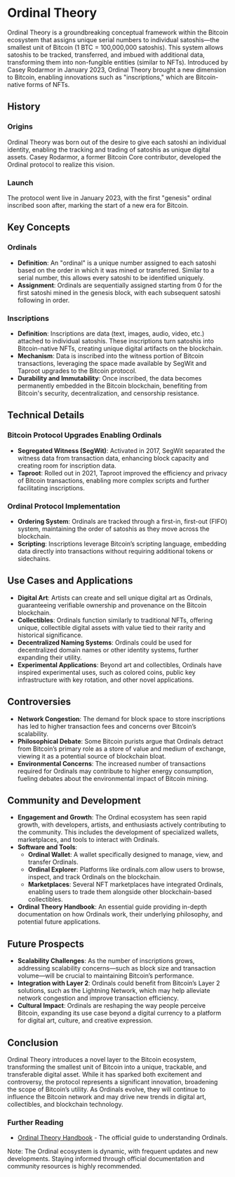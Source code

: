 # Ordinal Theory

Ordinal Theory is a groundbreaking conceptual framework within the Bitcoin ecosystem that assigns unique serial numbers to individual satoshis—the smallest unit of Bitcoin (1 BTC = 100,000,000 satoshis). This system allows satoshis to be tracked, transferred, and imbued with additional data, transforming them into non-fungible entities (similar to NFTs). Introduced by Casey Rodarmor in January 2023, Ordinal Theory brought a new dimension to Bitcoin, enabling innovations such as "inscriptions," which are Bitcoin-native forms of NFTs.

## History

### Origins

Ordinal Theory was born out of the desire to give each satoshi an individual identity, enabling the tracking and trading of satoshis as unique digital assets. Casey Rodarmor, a former Bitcoin Core contributor, developed the Ordinal protocol to realize this vision.

### Launch

The protocol went live in January 2023, with the first "genesis" ordinal inscribed soon after, marking the start of a new era for Bitcoin.

## Key Concepts

### Ordinals

- **Definition**: An "ordinal" is a unique number assigned to each satoshi based on the order in which it was mined or transferred. Similar to a serial number, this allows every satoshi to be identified uniquely.
- **Assignment**: Ordinals are sequentially assigned starting from 0 for the first satoshi mined in the genesis block, with each subsequent satoshi following in order.

### Inscriptions

- **Definition**: Inscriptions are data (text, images, audio, video, etc.) attached to individual satoshis. These inscriptions turn satoshis into Bitcoin-native NFTs, creating unique digital artifacts on the blockchain.
- **Mechanism**: Data is inscribed into the witness portion of Bitcoin transactions, leveraging the space made available by SegWit and Taproot upgrades to the Bitcoin protocol.
- **Durability and Immutability**: Once inscribed, the data becomes permanently embedded in the Bitcoin blockchain, benefiting from Bitcoin's security, decentralization, and censorship resistance.

## Technical Details

### Bitcoin Protocol Upgrades Enabling Ordinals

- **Segregated Witness (SegWit)**: Activated in 2017, SegWit separated the witness data from transaction data, enhancing block capacity and creating room for inscription data.
- **Taproot**: Rolled out in 2021, Taproot improved the efficiency and privacy of Bitcoin transactions, enabling more complex scripts and further facilitating inscriptions.

### Ordinal Protocol Implementation

- **Ordering System**: Ordinals are tracked through a first-in, first-out (FIFO) system, maintaining the order of satoshis as they move across the blockchain.
- **Scripting**: Inscriptions leverage Bitcoin’s scripting language, embedding data directly into transactions without requiring additional tokens or sidechains.

## Use Cases and Applications

- **Digital Art**: Artists can create and sell unique digital art as Ordinals, guaranteeing verifiable ownership and provenance on the Bitcoin blockchain.
- **Collectibles**: Ordinals function similarly to traditional NFTs, offering unique, collectible digital assets with value tied to their rarity and historical significance.
- **Decentralized Naming Systems**: Ordinals could be used for decentralized domain names or other identity systems, further expanding their utility.
- **Experimental Applications**: Beyond art and collectibles, Ordinals have inspired experimental uses, such as colored coins, public key infrastructure with key rotation, and other novel applications.

## Controversies

- **Network Congestion**: The demand for block space to store inscriptions has led to higher transaction fees and concerns over Bitcoin’s scalability.
- **Philosophical Debate**: Some Bitcoin purists argue that Ordinals detract from Bitcoin’s primary role as a store of value and medium of exchange, viewing it as a potential source of blockchain bloat.
- **Environmental Concerns**: The increased number of transactions required for Ordinals may contribute to higher energy consumption, fueling debates about the environmental impact of Bitcoin mining.

## Community and Development

- **Engagement and Growth**: The Ordinal ecosystem has seen rapid growth, with developers, artists, and enthusiasts actively contributing to the community. This includes the development of specialized wallets, marketplaces, and tools to interact with Ordinals.
- **Software and Tools**:
  - **Ordinal Wallet**: A wallet specifically designed to manage, view, and transfer Ordinals.
  - **Ordinal Explorer**: Platforms like ordinals.com allow users to browse, inspect, and track Ordinals on the blockchain.
  - **Marketplaces**: Several NFT marketplaces have integrated Ordinals, enabling users to trade them alongside other blockchain-based collectibles.
- **Ordinal Theory Handbook**: An essential guide providing in-depth documentation on how Ordinals work, their underlying philosophy, and potential future applications.

## Future Prospects

- **Scalability Challenges**: As the number of inscriptions grows, addressing scalability concerns—such as block size and transaction volume—will be crucial to maintaining Bitcoin’s performance.
- **Integration with Layer 2**: Ordinals could benefit from Bitcoin’s Layer 2 solutions, such as the Lightning Network, which may help alleviate network congestion and improve transaction efficiency.
- **Cultural Impact**: Ordinals are reshaping the way people perceive Bitcoin, expanding its use case beyond a digital currency to a platform for digital art, culture, and creative expression.

## Conclusion

Ordinal Theory introduces a novel layer to the Bitcoin ecosystem, transforming the smallest unit of Bitcoin into a unique, trackable, and transferable digital asset. While it has sparked both excitement and controversy, the protocol represents a significant innovation, broadening the scope of Bitcoin’s utility. As Ordinals evolve, they will continue to influence the Bitcoin network and may drive new trends in digital art, collectibles, and blockchain technology.

### Further Reading

- [Ordinal Theory Handbook](https://docs.ordinals.com/) - The official guide to understanding Ordinals.

Note: The Ordinal ecosystem is dynamic, with frequent updates and new developments. Staying informed through official documentation and community resources is highly recommended.
